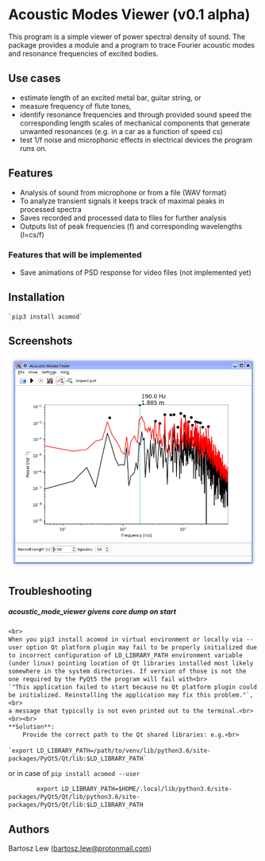 # Acoustic Modes Viewer (v0.1 alpha)

This program is a simple viewer of power spectral density of sound. 
The package provides a module and a program to trace Fourier acoustic modes and resonance frequencies of excited bodies.

## Use cases
* estimate length of an excited metal bar, guitar string, or 
* measure frequency of flute tones, 
* identify resonance frequencies and through provided sound speed the corresponding length scales of mechanical components that generate unwanted resonances (e.g. in a car as a function of speed cs)
* test 1/f noise and microphonic effects in electrical devices the program runs on.


## Features
* Analysis of sound from microphone or from a file (WAV format)
* To analyze transient signals it keeps track of maximal peaks in processed spectra 
* Saves recorded and processed data to files for further analysis
* Outputs list of peak frequencies (f) and corresponding wavelengths (l=cs/f)

### Features that will be implemented 
* Save animations of PSD response for video files (not implemented yet)

## Installation
	`pip3 install acomod`

## Screenshots

![Screenshot](screenshot.png)

## Troubleshooting
##### 	**acoustic_mode_viewer givens core dump on start**<br>
	<br>
	When you pip3 install acomod in virtual environment or locally via --user option Qt platform plugin may fail to be properly initialized due to incorrect configuration of LD_LIBRARY_PATH environment variable (under linux) pointing location of Qt libraries installed most likely somewhere in the system directories. If version of those is not the one required by the PyQt5 the program will fail with<br>
	`"This application failed to start because no Qt platform plugin could be initialized. Reinstalling the application may fix this problem."`, <br>
	a message that typically is not even printed out to the terminal.<br><br><br>
	**Solution**:
		Provide the correct path to the Qt shared libraries: e.g.<br>
				
	`export LD_LIBRARY_PATH=/path/to/venv/lib/python3.6/site-packages/PyQt5/Qt/lib:$LD_LIBRARY_PATH` 
or in case of `pip install acomod --user`
				
			export LD_LIBRARY_PATH=$HOME/.local/lib/python3.6/site-packages/PyQt5/Qt/lib/python3.6/site-packages/PyQt5/Qt/lib:$LD_LIBRARY_PATH
	
## Authors
Bartosz Lew (bartosz.lew@protonmail.com)

